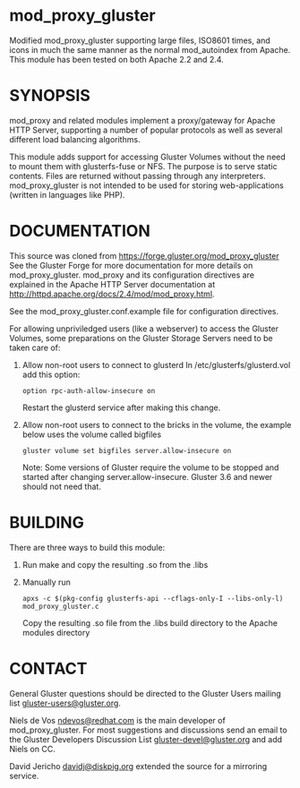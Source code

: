 
# mod_proxy_gluster
Modified mod_proxy_gluster supporting large files, ISO8601 times, and icons in much the same manner as the normal mod_autoindex from Apache. This module has been tested on both Apache 2.2 and 2.4. 

# SYNOPSIS

mod_proxy and related modules implement a proxy/gateway for Apache HTTP Server, supporting a number of popular protocols as well as several different load balancing algorithms.

This module adds support for accessing Gluster Volumes without the need to mount them with glusterfs-fuse or NFS. The purpose is to serve static contents. Files are returned without passing through any interpreters.  mod_proxy_gluster is not intended to be used for storing web-applications (written in languages like PHP).

# DOCUMENTATION

This source was cloned from https://forge.gluster.org/mod_proxy_gluster See the Gluster Forge for more documentation for more details on mod_proxy_gluster. mod_proxy and its configuration directives are explained
in the Apache HTTP Server documentation at http://httpd.apache.org/docs/2.4/mod/mod_proxy.html.

See the mod_proxy_gluster.conf.example file for configuration directives.

For allowing unpriviledged users (like a webserver) to access the Gluster
Volumes, some preparations on the Gluster Storage Servers need to be taken
care of:

1. Allow non-root users to connect to glusterd
  In /etc/glusterfs/glusterd.vol add this option:
  
    `option rpc-auth-allow-insecure on`

    Restart the glusterd service after making this change.

2. Allow non-root users to connect to the bricks in the volume, the example below uses the volume called bigfiles

    `gluster volume set bigfiles server.allow-insecure on`

    Note: Some versions of Gluster require the volume to be stopped and started after changing server.allow-insecure. Gluster 3.6 and newer should not need that.

# BUILDING
There are three ways to build this module:

1. Run make and copy the resulting .so from the .libs 

2. Manually run

    `apxs -c $(pkg-config glusterfs-api --cflags-only-I --libs-only-l) mod_proxy_gluster.c`
    
    Copy the resulting .so file from the .libs build directory to the Apache modules directory
    
# CONTACT

General Gluster questions should be directed to the Gluster Users mailing list <gluster-users@gluster.org>.

Niels de Vos <ndevos@redhat.com> is the main developer of mod_proxy_gluster. For most suggestions and discussions send an email to the Gluster Developers Discussion List <gluster-devel@gluster.org> and add Niels on CC.

David Jericho <davidj@diskpig.org> extended the source for a mirroring service.
